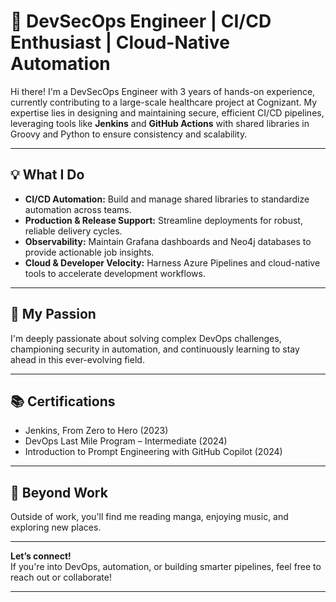 # 🚀 DevSecOps Engineer | CI/CD Enthusiast | Cloud-Native Automation

Hi there! I'm a DevSecOps Engineer with 3 years of hands-on experience, currently contributing to a large-scale healthcare project at Cognizant. My expertise lies in designing and maintaining secure, efficient CI/CD pipelines, leveraging tools like **Jenkins** and **GitHub Actions** with shared libraries in Groovy and Python to ensure consistency and scalability.

---

## 💡 What I Do

- **CI/CD Automation:** Build and manage shared libraries to standardize automation across teams.
- **Production & Release Support:** Streamline deployments for robust, reliable delivery cycles.
- **Observability:** Maintain Grafana dashboards and Neo4j databases to provide actionable job insights.
- **Cloud & Developer Velocity:** Harness Azure Pipelines and cloud-native tools to accelerate development workflows.

---

## 🎯 My Passion

I'm deeply passionate about solving complex DevOps challenges, championing security in automation, and continuously learning to stay ahead in this ever-evolving field.

---

## 📚 Certifications

- Jenkins, From Zero to Hero (2023)
- DevOps Last Mile Program – Intermediate (2024)
- Introduction to Prompt Engineering with GitHub Copilot (2024)

---

## 🌱 Beyond Work

Outside of work, you'll find me reading manga, enjoying music, and exploring new places.

---

**Let’s connect!**  
If you're into DevOps, automation, or building smarter pipelines, feel free to reach out or collaborate!

---
